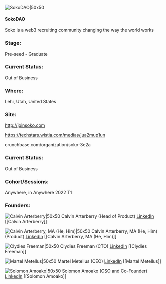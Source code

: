 

![SokoDAO|50x50](https://apimg.techstars.com/connect/images/image_files/6261ae5da160160c973bd765/original/Soko_Logo_3x.png)

#### SokoDAO
Soko is a web3 recruiting community changing the way the world works

### Stage: 
Pre-seed - Graduate 

### Current Status: 
Out of Business

### Where:
Lehi, Utah, United States

### Site:
http://joinsoko.com

https://techstars.wistia.com/medias/jua2mup1un

crunchbase.com/organization/soko-3e2a

### Current Status: 
Out of Business

### Cohort/Sessions: 
Anywhere, in Anywhere 2022 T1

### Founders: 

![Calvin Arterberry|50x50](http://s3.amazonaws.com/ts-accel-connect-uploads/images/image_files/61e85758971cb10008bac0b1/original/my_avatar.jpeg) Calvin Arterberry (Head of Product) [LinkedIn](https://linkedin.com/in/calvinarterberry) [[Calvin Arterberry]]

![Calvin Arterberry, MA (He, Him)|50x50]() Calvin Arterberry, MA (He, Him) (Product) [LinkedIn](https://) [[Calvin Arterberry, MA (He, Him)]]

![Clydies Freeman|50x50](https://apimg.techstars.com/connect/images/image_files/61ddc55f8847a2000910c61c/original/Image.jpeg) Clydies Freeman (CTO) [LinkedIn](https://linkedin.com/in/clydies-freeman-iii-29a7364b) [[Clydies Freeman]]

![Martel Metellus|50x50](https://apimg.techstars.com/connect/images/image_files/620ae7d4ac2ee11312862021/original/Martel_Profile_Pic.JPG) Martel Metellus (CEO) [LinkedIn](https://linkedin.com/in/martelmetellus) [[Martel Metellus]]

![Solomon Amoako|50x50](http://s3.amazonaws.com/ts-accel-connect-uploads/images/image_files/61ee56e0e838a327fb95d0a8/original/Headshot_Sol2.jpg) Solomon Amoako (CSO and Co-Founder) [LinkedIn](https://linkedin.com/in/solomonamoako) [[Solomon Amoako]]


